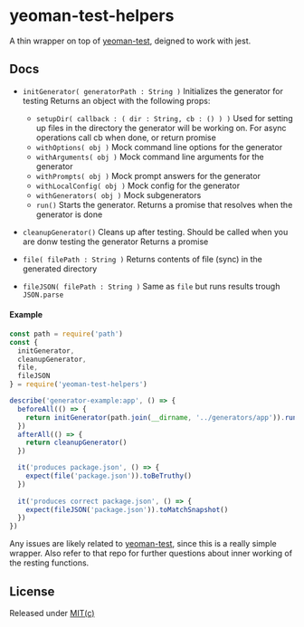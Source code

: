 # yeoman-test-helpers
A thin wrapper on top of [yeoman-test](https://github.com/yeoman/yeoman-test), deigned to work with jest.

## Docs
* `initGenerator( generatorPath : String )`
Initializes the generator for testing
Returns an object with the following props:  
  * `setupDir( callback : ( dir : String, cb : () ) )` 
  Used for setting up files in the directory the generator will be working on.
  For async operations call cb when done, or return promise
  * `withOptions( obj )`
  Mock command line options for the generator
  * `withArguments( obj )`
  Mock command line arguments for the generator
  * `withPrompts( obj )`
  Mock prompt answers for the generator
  * `withLocalConfig( obj )`
  Mock config for the generator
  * `withGenerators( obj )`
  Mock subgenerators
  * `run()`
  Starts the generator.
  Returns a promise that resolves when the generator is done

* `cleanupGenerator()`
Cleans up after testing. Should be called when you are donw testing the generator
Returns a promise
* `file( filePath : String )`
Returns contents of file (sync) in the generated directory
* `fileJSON( filePath : String )`
Same as `file` but runs results trough `JSON.parse`

#### Example

```js
const path = require('path')
const {
  initGenerator,
  cleanupGenerator,
  file,
  fileJSON
} = require('yeoman-test-helpers')

describe('generator-example:app', () => {
  beforeAll(() => {
    return initGenerator(path.join(__dirname, '../generators/app')).run()
  })
  afterAll(() => {
    return cleanupGenerator()
  })

  it('produces package.json', () => {
    expect(file('package.json')).toBeTruthy()
  })
  
  it('produces correct package.json', () => {
    expect(fileJSON('package.json')).toMatchSnapshot()
  })
})

```

Any issues are likely related to [yeoman-test](https://github.com/yeoman/yeoman-test), since this is a really simple wrapper. Also refer to that repo for further questions about inner working of the resting functions.


## License
Released under [MIT(c)](https://opensource.org/licenses/MIT)
